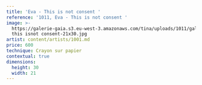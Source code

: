 ```yaml
---
title: 'Eva - This is not consent '
reference: '1011, Eva - This is not consent '
image: >-
  https://galerie-gaia.s3.eu-west-3.amazonaws.com/tina/uploads/1011/galerie-gaia-1011-eva
  this isnot consent-21x30.jpg
artist: content/artists/1001.md
price: 600
technique: Crayon sur papier
contextual: true
dimensions:
  height: 30
  width: 21
---
```


